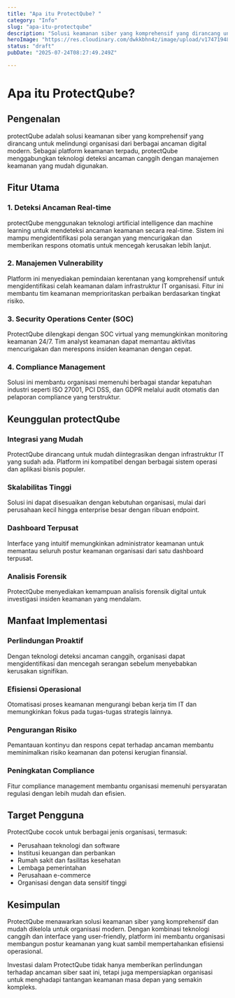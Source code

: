 ```yaml
---
title: "Apa itu ProtectQube? "
category: "Info"
slug: "apa-itu-protectqube"
description: "Solusi keamanan siber yang komprehensif yang dirancang untuk melindungi organisasi dari berbagai ancaman digital modern"
heroImage: "https://res.cloudinary.com/dwkkbhn4z/image/upload/v1747194830/atm-9590813_1280_11zon_xlxigx.png"
status: "draft"
pubDate: "2025-07-24T08:27:49.249Z"

---
```







# Apa itu ProtectQube?

## Pengenalan

protectQube adalah solusi keamanan siber yang komprehensif yang dirancang untuk melindungi organisasi dari berbagai ancaman digital modern. Sebagai platform keamanan terpadu, protectQube menggabungkan teknologi deteksi ancaman canggih dengan manajemen keamanan yang mudah digunakan.

## Fitur Utama

### 1. Deteksi Ancaman Real-time
protectQube menggunakan teknologi artificial intelligence dan machine learning untuk mendeteksi ancaman keamanan secara real-time. Sistem ini mampu mengidentifikasi pola serangan yang mencurigakan dan memberikan respons otomatis untuk mencegah kerusakan lebih lanjut.

### 2. Manajemen Vulnerability
Platform ini menyediakan pemindaian kerentanan yang komprehensif untuk mengidentifikasi celah keamanan dalam infrastruktur IT organisasi. Fitur ini membantu tim keamanan memprioritaskan perbaikan berdasarkan tingkat risiko.

### 3. Security Operations Center (SOC)
ProtectQube dilengkapi dengan SOC virtual yang memungkinkan monitoring keamanan 24/7. Tim analyst keamanan dapat memantau aktivitas mencurigakan dan merespons insiden keamanan dengan cepat.

### 4. Compliance Management
Solusi ini membantu organisasi memenuhi berbagai standar kepatuhan industri seperti ISO 27001, PCI DSS, dan GDPR melalui audit otomatis dan pelaporan compliance yang terstruktur.

## Keunggulan protectQube

### Integrasi yang Mudah
ProtectQube dirancang untuk mudah diintegrasikan dengan infrastruktur IT yang sudah ada. Platform ini kompatibel dengan berbagai sistem operasi dan aplikasi bisnis populer.

### Skalabilitas Tinggi
Solusi ini dapat disesuaikan dengan kebutuhan organisasi, mulai dari perusahaan kecil hingga enterprise besar dengan ribuan endpoint.

### Dashboard Terpusat
Interface yang intuitif memungkinkan administrator keamanan untuk memantau seluruh postur keamanan organisasi dari satu dashboard terpusat.

### Analisis Forensik
ProtectQube menyediakan kemampuan analisis forensik digital untuk investigasi insiden keamanan yang mendalam.

## Manfaat Implementasi

### Perlindungan Proaktif
Dengan teknologi deteksi ancaman canggih, organisasi dapat mengidentifikasi dan mencegah serangan sebelum menyebabkan kerusakan signifikan.

### Efisiensi Operasional
Otomatisasi proses keamanan mengurangi beban kerja tim IT dan memungkinkan fokus pada tugas-tugas strategis lainnya.

### Pengurangan Risiko
Pemantauan kontinyu dan respons cepat terhadap ancaman membantu meminimalkan risiko keamanan dan potensi kerugian finansial.

### Peningkatan Compliance
Fitur compliance management membantu organisasi memenuhi persyaratan regulasi dengan lebih mudah dan efisien.

## Target Pengguna

ProtectQube cocok untuk berbagai jenis organisasi, termasuk:

- Perusahaan teknologi dan software
- Institusi keuangan dan perbankan
- Rumah sakit dan fasilitas kesehatan
- Lembaga pemerintahan
- Perusahaan e-commerce
- Organisasi dengan data sensitif tinggi

## Kesimpulan

ProtectQube menawarkan solusi keamanan siber yang komprehensif dan mudah dikelola untuk organisasi modern. Dengan kombinasi teknologi canggih dan interface yang user-friendly, platform ini membantu organisasi membangun postur keamanan yang kuat sambil mempertahankan efisiensi operasional.

Investasi dalam ProtectQube tidak hanya memberikan perlindungan terhadap ancaman siber saat ini, tetapi juga mempersiapkan organisasi untuk menghadapi tantangan keamanan masa depan yang semakin kompleks.
